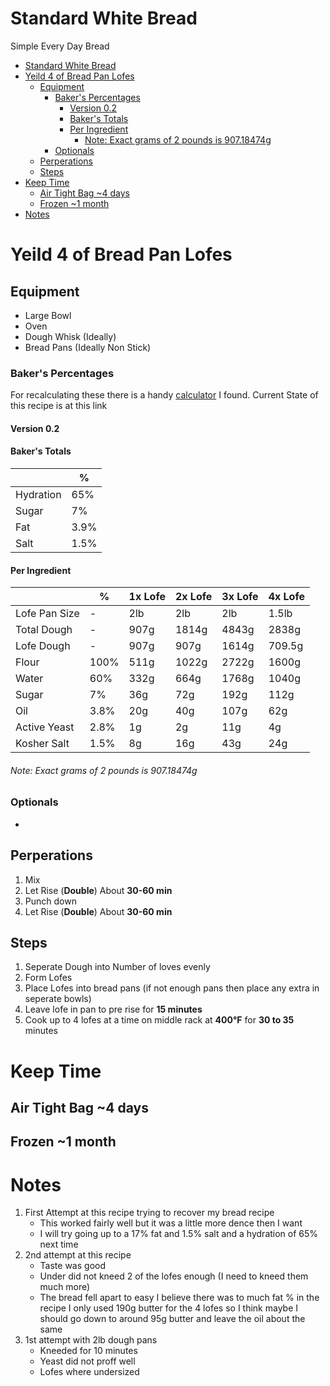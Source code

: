 # Standard White Bread

Simple Every Day Bread

- [Standard White Bread](#standard-white-bread)
- [Yeild 4 of Bread Pan Lofes](#yeild-4-of-bread-pan-lofes)
  - [Equipment](#equipment)
    - [Baker's Percentages](#bakers-percentages)
      - [Version 0.2](#version-02)
      - [Baker's Totals](#bakers-totals)
      - [Per Ingredient](#per-ingredient)
          - [Note: Exact grams of 2 pounds is 907.18474g](#note-exact-grams-of-2-pounds-is-90718474g)
    - [Optionals](#optionals)
  - [Perperations](#perperations)
  - [Steps](#steps)
- [Keep Time](#keep-time)
  - [Air Tight Bag ~4 days](#air-tight-bag-4-days)
  - [Frozen ~1 month](#frozen-1-month)
- [Notes](#notes)

# Yeild 4 of Bread Pan Lofes

## Equipment
* Large Bowl
* Oven
* Dough Whisk (Ideally)
* Bread Pans (Ideally Non Stick)

### Baker's Percentages
For recalculating these there is a handy [calculator](https://foodgeek.dk/en/bread-calculator/) I found. Current State of this recipe is at this link

#### Version 0.2

#### Baker's Totals
| | % |
| - | - |
| Hydration | 65% |
| Sugar | 7% |
| Fat | 3.9% |
| Salt | 1.5% |

#### Per Ingredient
|  | % | 1x Lofe | 2x Lofe | 3x Lofe | 4x Lofe |
| - | - | - | - | - | - |
| Lofe Pan Size | - | 2lb | 2lb  | 2lb | 1.5lb |
| Total Dough | - | 907g | 1814g | 4843g | 2838g |
| Lofe Dough | - | 907g | 907g| 1614g | 709.5g |
| Flour | 100% | 511g | 1022g| 2722g | 1600g |
| Water | 60% | 332g | 664g | 1768g | 1040g |
| Sugar | 7% | 36g | 72g | 192g | 112g |
| Oil | 3.8% | 20g | 40g | 107g | 62g |
| Active Yeast | 2.8% | 1g | 2g | 11g | 4g |
| Kosher Salt | 1.5% | 8g | 16g | 43g | 24g |

###### Note: Exact grams of 2 pounds is 907.18474g

### Optionals
* 

## Perperations
1. Mix
2. Let Rise (**Double**) About **30-60 min**
3. Punch down
4. Let Rise (**Double**) About **30-60 min**

## Steps
1. Seperate Dough into Number of loves evenly
2. Form Lofes
3. Place Lofes into bread pans (if not enough pans then place any extra in seperate bowls)
4. Leave lofe in pan to pre rise for **15 minutes**
5. Cook up to 4 lofes at a time on middle rack at **400°F** for **30 to 35** minutes

# Keep Time
## Air Tight Bag ~4 days
## Frozen ~1 month

# Notes
1. First Attempt at this recipe trying to recover my bread recipe
   * This worked fairly well but it was a little more dence then I want
   * I will try going up to a 17% fat and 1.5% salt and a hydration of 65% next time
2. 2nd attempt at this recipe
   * Taste was good
   * Under did not kneed 2 of the lofes enough (I need to kneed them much more)
   * The bread fell apart to easy I believe there was to much fat % in the recipe I only used 190g butter for the 4 lofes so I think maybe I should go down to around 95g butter and leave the oil about the same
3. 1st attempt with 2lb dough pans
   * Kneeded for 10 minutes
   * Yeast did not proff well
   * Lofes where undersized